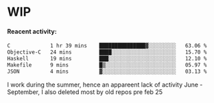 # WIP

#### Reacent activity:
<!--START_SECTION:waka-->

```txt
C             1 hr 39 mins    ███████████████▓░░░░░░░░░   63.06 %
Objective-C   24 mins         ████░░░░░░░░░░░░░░░░░░░░░   15.70 %
Haskell       19 mins         ███░░░░░░░░░░░░░░░░░░░░░░   12.10 %
Makefile      9 mins          █▒░░░░░░░░░░░░░░░░░░░░░░░   05.97 %
JSON          4 mins          ▓░░░░░░░░░░░░░░░░░░░░░░░░   03.13 %
```

<!--END_SECTION:waka-->

I work during the summer, hence an appareent lack of activity June - September, I also deleted most by old repos pre feb 25
